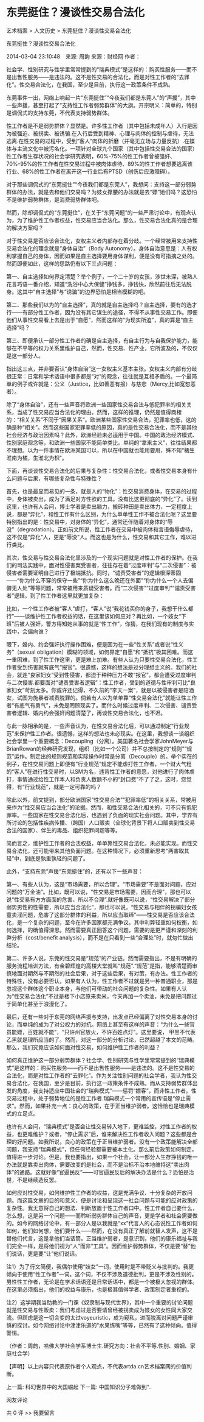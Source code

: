 # 东莞挺住？漫谈性交易合法化

艺术档案 > 人文历史 > 东莞挺住？漫谈性交易合法化

东莞挺住？漫谈性交易合法化

2014-03-04 23:10:48　来源: 周韵 来源：财经网 作者：



社会学、性别研究与性学里常常提到的“瑞典模式”是这样的：购买性服务——而不是出售性服务——是违法的。这不是性交易的合法化，而是对性工作者的“去罪化”。性交易合法化，在我国，至少是目前，执行这一政策条件不成熟。

东莞事件一出，网络上响起一片“东莞挺住”“今夜我们都是东莞人”的“声援”，其中一些声援，甚至打起了“支持性工作者弱势群体”的大旗。开宗明义：简单的，特别是调侃式的支持东莞，不代表支持弱势群体。

性工作者是不是弱势群体？显然是。许多性工作者（其中包括未成年人）入行是因为被强迫、被拐卖、被诱骗.在入行后受到精神、心理与肉体的控制与虐待，无法逃离.在性交易的过程中，受到“客人”肉体的折磨（并毫无立场与力量反抗）.在媒体与主流文化中被污名化。一项针对全球九个国家（其中包括性交易合法的国家）性工作者生存状况的社会学研究表明，60%-75%的性工作者曾被强奸、70%-95%的性工作者在性交易过程中被肉体虐待、89%的性工作者想要逃离该行业、68%的性工作者在离开这一行业后有PTSD（创伤后应激障碍）。

对于那些调侃式的“东莞挺住”“今夜我们都是东莞人”，我想问：支持这一部分弱势群体的办法，就是去和他们交易吗？为妓女撑腰的办法就是去“嫖”她们吗？这恐怕不是维护弱势群体，是消费弱势群体吧。

然而，除却调侃式的“东莞挺住”，在关于“东莞问题”的一些严肃讨论中，有观点认为，为了维护性工作者权益，性交易应当合法化。那么，性交易合法化真的是合理的解决方案吗？

对于性交易是否应该合法化，女权主义者内部存在着分歧。一个经常被用来支持性交易合法化的理念就是“身体自治”（Body Autonomy）。身体自治意思是：人有权利掌握自己的身体，因而如果是自主选择要用身体谋利，便是没有可指摘之处的。然而即便如此，这样的思路仍有以下三点问题：

第一、自主选择如何界定清楚？举个例子，一个二十岁的女孩，涉世未深，被熟人花言巧语一番介绍，知道“洗浴中心大保健”挣钱多，挣钱快，欣然前往后无法脱身。这其中“自主选择”与“诱骗”的边界恐怕是相当模糊的吧。

第二、那些我们以为的“自主选择”，真的就是自主选择吗？自主选择，要有的选才行——有部分性工作者，因为没有其它谋生的途径，不得不从事性交易工作。即便他们从事性交易看上去是出于“自愿”，然而这样的“为现实所迫”，真的算是“自主选择”吗？

第三、即便承认一部分性工作者的确是自主选择，有自主行为与自我保护能力，能够在不平等的权力关系里维护自己，然而，性交易、性产业，它所波及的，不仅仅是这一部分人。

指出这三点，并非要否认“身体自治”这一女权主义基本主张。女权主义内部有分歧很正常：日常和学术话语中很多都是“对”的观念，往往就是互相矛盾的。一个最简单的例子或许就是：公义（Justice，比如善恶有报）与慈悲（Mercy,比如宽恕恶者）。

除了“身体自治”，还有一些声音将欧洲一些国家性交易合法与低犯罪率的相关关系，当成了性交易应当合法化的理由。然而，这样的推理，仍然是值得商榷的：“相关关系”不同于“因果关系”。欧洲某些国家性交易合法，犯罪率也低，这的确是种“相关”。然而这些国家犯罪率低的原因，真的是性交易合法化，而不是其他社会经济与政治因素吗？此外，欧洲经验未必适用于中国。中国的政治经济模式、性别家庭观念等，和欧洲一些国家不能简单类比。单纯的“拿来主义”，往往结果都不理想。以为一件事情在欧洲某国可以，所以在中国就也能用要用，殊不知“橘生淮南为橘，生淮北为枳”。

下面，再谈谈性交易合法化的后果与复杂性：性交易合法化，或者性交易本身有什么问题与后果，有哪些复杂性与特殊性？

首先，也是最显而易见的一条，就是人的“物化”：性交易消费身体，在交易的过程中，身体被卖出，成为了满足对方性欲的工具。没有比这更彻底的“异化”了。读到这里，也许有人会问，博士学者是卖出脑力，搬砖种田是卖出体力，一定程度上说，都是“异化”，和性工作有什么区别，为什么单单性工作不被合法化呢？这里要特别指出的是：性交易中，对身体的“异化”，通常还伴随着对身体的“辱没”（degradation）。正如前文所说，性工作者在交易中被肉体和言语侮辱虐待，这不仅是“异化”人，更是“辱没”人。而这也是为什么，性交易和其它工作，难以进行类比。

其次，性交易与性交易合法化里涉及的一个现实问题就是对性工作者的保护。在我们的司法实践中，面对性侵害案受害者，往往存在着“过度审判”与“二次侵害”：被侵害者需要证明自己进行了极端抵抗。同时，“谴责受害者”的逻辑根深蒂固——“你为什么不穿的保守一些”“你为什么这么晚还在外面”“你为什么一个人去偏僻无人处”等等问题，常常被用来质疑受害者。而“二次侵害”“过度审判”“谴责受害者”逻辑，到了性工作者这里就更加复杂：

比如，一个性工作者被“客人”虐打，“客人”说“我花钱买你的身子，我想干什么都行”——谈维护性工作者权益的话，在这里该如何应对？再比如，一个妓女“下班”后被人强奸，警方得知她从事的就是“性工作”，你猜，在我们现有的制度与实践中，会偏向谁？

眼下，婚内、约会强奸执行操作困难，便是因为在一些“性关系”或者说“性义务”（sexual obligation）模糊的领域，如何界定“自愿”和“抵抗”极其困难。而这一重困难，到了性工作这里，更是难上加难。有些人认为只要性交易合法化，性工作者受到伤害就有底气“报官”。很遗憾，这样的想法是过分理想主义的。我们的社会，就连“良家妇女”受到性侵害，都迫于种种压力不敢“报官”，都会遭受过度审判与二次侵害.都要面对“谴责受害者逻辑”：性工作者，受到的道德与性审判可比“良家妇女”苛刻太多。你或许还记得，不久前的“李天一案”，就是以被侵害者是陪酒女，试图为施暴者减责脱罪的。倘若有人以为单单靠“性交易合法化”就能让性工作者“有底气有勇气”，未免是罔顾现实了。而什么时候过度审判、二次侵害、谴责受害者逻辑、婚内约会强奸问题清楚了，再谈性交易合法化，也不迟。

与此一脉相承的是，一些声音认为，在性交易合法化后，可以通过制定“行业规范”来保护性工作者。很遗憾，这样的想法也未必现实。在这里，我想谈一谈组织社会学里一个重要概念：Decoupling（分离）。美国著名社会学家JohnMeyer与 BrianRowan的经典研究发现，组织（比如一个公司）并不总按制定的“规则”“规范”运作。制定出的规则规范和实际操作时常是分离（Decouple）的。举个实在的例子，在性交易问题上即便有“行业规范”规定不能虐打性工作者，一个财大气粗的“客人”在进行性交易时，以SM为名，违背性工作者的意愿，对他进行了肉体虐打，事情通过给性工作本人和负责人数额不小的“封口费”不了了之，这时，您觉得，有“行业规范”，就是一定可靠的吗？

除此以外，前文提到，部分欧洲国家“性交易合法”“犯罪率低”的相关关系，常被用来作为“性交易应当合法化”的论据。然而，和性交易合法化相关的，可不只有低犯罪率。一些国家在性交易合法化后，也遇到了负面的现实社会问题。其中，学界有所讨论的包括性疾病传播、（跨国）人口贩卖（全球化背景下将人口贩卖到性交易合法的国家）、伴生的毒品、组织犯罪问题等等。

简而言之，维护性工作者的合法权益，单单靠性交易合法化，未必能实现。而性交易合法化，还可能带来其他负面问题。在这种情况下，必须重新思考“两害取其轻”中，到底是孰重孰轻的问题了。

此外，“支持东莞”声援“东莞挺住”的，还有以下一些声音：

第一、有些人认为，这是“市场需要，所以合理”。“市场需要”不是面对问题，应对问题的“万金油”。比如，既可以说，“性交易是市场需要，因而合理”，那也可以说“性交易有方方面面的危害，所以不合理”.就好像既可以说，“性交易解决了部分弱势男性的性需要，所以应当合法化”，那也可以说，“性交易与相伴的拐骗妇女孩童卖淫问题，危害了这部分群体的利益，所以应当取缔”——性交易是否应该合法化，是一个复杂的问题，至今在许多国家都充满争议。其中利弊轻重如何权衡，如何选择，的确值得深思。然而需要真正回答这个问题，需要的是更严谨和深刻的利弊分析（cost/benefit analysis），而不是在只看到一些“合理处”时，就匆忙做出结论。

第二、许多人说，东莞的性交易是“规范”的产业链。然而需要指出，不是有明确的服务流程培训方法，有金碧辉煌的高楼大堂就叫“规范”.“规范”是指，能够清楚而审慎地面对期然与不期然的社会后果，对于这些后果，有对策，有办法。性工作者的特殊性，没有必要否认，如果有人认为，性工作者不过就是另一种普通职业，那是忽视这个群体这个职业本身，与他们可带动的社会问题的复杂性。如果有人认为“性交易合法化”不过是楼下小店原来卖米，今天再加一个卖油，未免是把问题过于简单化甚至于浪漫化了。

最后，还有一些对于东莞的网络声援与支持，出发点已经偏离了对性交易本身的讨论，而单纯的成为了对公权力的对抗。网络上甚至有这样的声音：“为什么一些官员能嫖，百姓就不能”，“只许州官放火，不许百姓点灯”。这里要说， 甲黑不代表乙黑就是理所应当的了。然而，对这一部分的分析讨论，已然超越了本文的范畴。 那么，我们究竟应该如何面对性交易，如何维护性工作者的利益？

如何真正维护这一部分弱势群体？社会学、性别研究与性学里常常提到的“瑞典模式”是这样的：购买性服务——而不是出售性服务——是违法的。这不是性交易的合法化，而是对性工作者的“去罪化”。作为关注性别问题的社会学者，我认为性交易合法化，在我国，至少是目前，执行这一政策条件不成熟。而从支持弱势群体出发的角度，我支持适应中国社会的“瑞典模式”——惩罚“嫖客”，而非性工作者。性交易过程中，处于弱势地位的是性工作者.瑞典模式一个常用的宣传语是“停止需求”。然而，如果补充一点：良心的政策，在于正当维护弱者。这恰恰也是瑞典模式的立足点。

也许有人会问，“瑞典模式”是否会让性交易转入地下，更难监控，对性工作者的权益，也更难维护？或者，“停止需求”后，谁来解决性工作者收入问题？这些都是合理的好问题。如我所说，良心的政策在于正当维护弱者。没有一个政策能解决全部问题，我支持“瑞典模式”，但任何经验都需要被本土化。那么前后政策如何制定，值得进一步讨论。但是，我也要指出，如果一个社会，让一部分人生存挣钱的唯一办法就是靠卖出肉体，需要改变的是社会，而不是治标不治本地维持这“卖出肉体”的通路。这就好像“官逼民反”——可官逼民反后的解决办法是什么？恐怕是治世，不是继续造反罢。

如何应对性交易，如何维护性工作者的权益，这是充满争议、十分复杂的开放问题。而这篇文章的目的和意义，便是讨论和呈现这一社会问题与可能的应对政策的复杂性。我无意将自己的想法、判断放置于性工作者口中。性工作者自己要什么，怎么想，这是另一个问题——而聆听弱势群体自己的声音，更是学者和社会需要做的。如今的网络讨论中，有一部分人是以我就是“xx”代言人的心态说性工作者如何如何，他们如何想，他们要什么——然而，在没有真正了解前就替人发声，这不是替他们代言，这是拿他们当话筒。正当维护弱者，是意识到，他们的康乐福祉与我们完全一样，是将他们视为“人”而非“工具”。因而维护弱势群体，不仅是要“替”他们说话，更是要“让”他们说话。

注1）为了行文简便，我偶尔使用“妓女”一词，使用时是不带贬义与批判的。我更倾向于使用“性工作者”一词。这个词，不仅不涉及道德批判，更是不涉及性别的。男性性工作者，无论是在学术话语还是日常话语中，都是一个被极大忽视的群体。在这里必须指出，他们的权益与康乐，也是极其值得学者、政策制定者重视的。

注2）这学期我当助教的一门课《奴隶制与现代世界》，其中一个重要的讨论问题就是性交易与性贩卖：我们考虑过是否要请曾经被拐卖成为妓女的女性同大家交流。但顾虑是这一切会变的太过voyeuristic，成为窥私，进而脱离对问题严谨审慎的探讨。如今网络讨论中津津乐道的“水果练嘴”等等，已然有了这种倾向。值得警惕。

（作者：周韵，哈佛大学社会学系博士生.研究方向：社会不平等.性别、婚姻、家庭社会学）

  【声明】以上内容只代表原作者个人观点，不代表artda.cn艺术档案网的价值判断。

上一篇: 科幻世界中的大国崛起  下一篇: 中国知识分子难做到“..   

网友评论

共 0 评 >>  我要留言